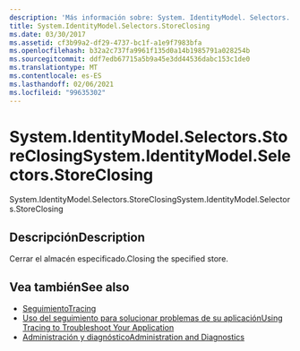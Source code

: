 ```yaml
---
description: 'Más información sobre: System. IdentityModel. Selectors. StoreClosing'
title: System.IdentityModel.Selectors.StoreClosing
ms.date: 03/30/2017
ms.assetid: cf3b99a2-df29-4737-bc1f-a1e9f7983bfa
ms.openlocfilehash: b32a2c737fa9961f135d0a14b1985791a028254b
ms.sourcegitcommit: ddf7edb67715a5b9a45e3dd44536dabc153c1de0
ms.translationtype: MT
ms.contentlocale: es-ES
ms.lasthandoff: 02/06/2021
ms.locfileid: "99635302"
---
```

# <a name="systemidentitymodelselectorsstoreclosing"></a><span data-ttu-id="ad813-103">System.IdentityModel.Selectors.StoreClosing</span><span class="sxs-lookup"><span data-stu-id="ad813-103">System.IdentityModel.Selectors.StoreClosing</span></span>

<span data-ttu-id="ad813-104">System.IdentityModel.Selectors.StoreClosing</span><span class="sxs-lookup"><span data-stu-id="ad813-104">System.IdentityModel.Selectors.StoreClosing</span></span>  
  
## <a name="description"></a><span data-ttu-id="ad813-105">Descripción</span><span class="sxs-lookup"><span data-stu-id="ad813-105">Description</span></span>  

 <span data-ttu-id="ad813-106">Cerrar el almacén especificado.</span><span class="sxs-lookup"><span data-stu-id="ad813-106">Closing the specified store.</span></span>  
  
## <a name="see-also"></a><span data-ttu-id="ad813-107">Vea también</span><span class="sxs-lookup"><span data-stu-id="ad813-107">See also</span></span>

- [<span data-ttu-id="ad813-108">Seguimiento</span><span class="sxs-lookup"><span data-stu-id="ad813-108">Tracing</span></span>](index.md)
- [<span data-ttu-id="ad813-109">Uso del seguimiento para solucionar problemas de su aplicación</span><span class="sxs-lookup"><span data-stu-id="ad813-109">Using Tracing to Troubleshoot Your Application</span></span>](using-tracing-to-troubleshoot-your-application.md)
- [<span data-ttu-id="ad813-110">Administración y diagnóstico</span><span class="sxs-lookup"><span data-stu-id="ad813-110">Administration and Diagnostics</span></span>](../index.md)
